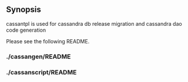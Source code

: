 ## Synopsis

cassantpl is used for cassandra db release migration and cassandra dao code generation

Please see the following README.

### ./cassangen/README
### ./cassanscript/README

